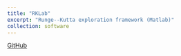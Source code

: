 ```yaml
---
title: "RKLab"
excerpt: "Runge--Kutta exploration framework (Matlab)"
collection: software
---
```


[GitHub](https://github.com/drreynolds/rklab)
